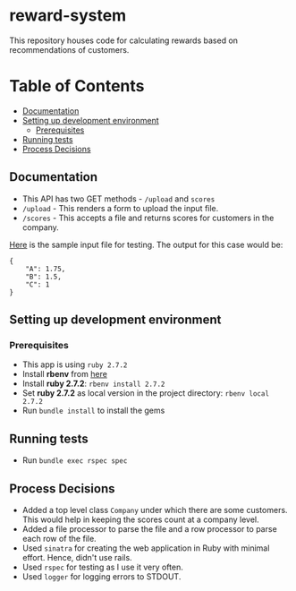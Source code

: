 # reward-system

This repository houses code for calculating rewards based on recommendations of customers.

Table of Contents
=================
* [Documentation](#documentation)
* [Setting up development environment](#setting-up-development-environment)
  * [Prerequisites](#prerequisites)
* [Running tests](#running-tests)
* [Process Decisions](#process-decisions)

## Documentation

* This API has two GET methods - `/upload` and `scores`
* `/upload` - This renders a form to upload the input file.
* `/scores` - This accepts a file and returns scores for customers in the company.

[Here](https://github.com/VenkataSubhash96/reward-system/blob/main/sample_input) is the sample input file for testing.
The output for this case would be:
```
{
    "A": 1.75,
    "B": 1.5,
    "C": 1
}
```

## Setting up development environment

### Prerequisites

* This app is using `ruby 2.7.2`
* Install **rbenv** from [here](https://www.digitalocean.com/community/tutorials/how-to-install-ruby-on-rails-with-rbenv-on-ubuntu-14-04)
* Install **ruby 2.7.2**: `rbenv install 2.7.2`
* Set **ruby 2.7.2** as local version in the project directory: `rbenv local 2.7.2`
* Run `bundle install` to install the gems

## Running tests

* Run `bundle exec rspec spec`

## Process Decisions

* Added a top level class `Company` under which there are some customers. This would help in keeping the scores count at a company level.
* Added a file processor to parse the file and a row processor to parse each row of the file.
* Used `sinatra` for creating the web application in Ruby with minimal effort. Hence, didn't use rails.
* Used `rspec` for testing as I use it very often.
* Used `logger` for logging errors to STDOUT.
